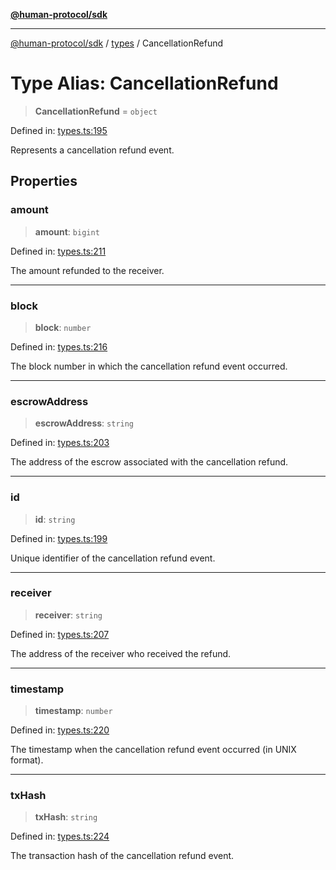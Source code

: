 [**@human-protocol/sdk**](../../README.md)

***

[@human-protocol/sdk](../../modules.md) / [types](../README.md) / CancellationRefund

# Type Alias: CancellationRefund

> **CancellationRefund** = `object`

Defined in: [types.ts:195](https://github.com/humanprotocol/human-protocol/blob/36a82d86df8ff0c729bd9c2ab3a0bb0641086da4/packages/sdk/typescript/human-protocol-sdk/src/types.ts#L195)

Represents a cancellation refund event.

## Properties

### amount

> **amount**: `bigint`

Defined in: [types.ts:211](https://github.com/humanprotocol/human-protocol/blob/36a82d86df8ff0c729bd9c2ab3a0bb0641086da4/packages/sdk/typescript/human-protocol-sdk/src/types.ts#L211)

The amount refunded to the receiver.

***

### block

> **block**: `number`

Defined in: [types.ts:216](https://github.com/humanprotocol/human-protocol/blob/36a82d86df8ff0c729bd9c2ab3a0bb0641086da4/packages/sdk/typescript/human-protocol-sdk/src/types.ts#L216)

The block number in which the cancellation refund event occurred.

***

### escrowAddress

> **escrowAddress**: `string`

Defined in: [types.ts:203](https://github.com/humanprotocol/human-protocol/blob/36a82d86df8ff0c729bd9c2ab3a0bb0641086da4/packages/sdk/typescript/human-protocol-sdk/src/types.ts#L203)

The address of the escrow associated with the cancellation refund.

***

### id

> **id**: `string`

Defined in: [types.ts:199](https://github.com/humanprotocol/human-protocol/blob/36a82d86df8ff0c729bd9c2ab3a0bb0641086da4/packages/sdk/typescript/human-protocol-sdk/src/types.ts#L199)

Unique identifier of the cancellation refund event.

***

### receiver

> **receiver**: `string`

Defined in: [types.ts:207](https://github.com/humanprotocol/human-protocol/blob/36a82d86df8ff0c729bd9c2ab3a0bb0641086da4/packages/sdk/typescript/human-protocol-sdk/src/types.ts#L207)

The address of the receiver who received the refund.

***

### timestamp

> **timestamp**: `number`

Defined in: [types.ts:220](https://github.com/humanprotocol/human-protocol/blob/36a82d86df8ff0c729bd9c2ab3a0bb0641086da4/packages/sdk/typescript/human-protocol-sdk/src/types.ts#L220)

The timestamp when the cancellation refund event occurred (in UNIX format).

***

### txHash

> **txHash**: `string`

Defined in: [types.ts:224](https://github.com/humanprotocol/human-protocol/blob/36a82d86df8ff0c729bd9c2ab3a0bb0641086da4/packages/sdk/typescript/human-protocol-sdk/src/types.ts#L224)

The transaction hash of the cancellation refund event.
